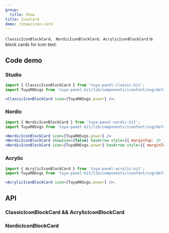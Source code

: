 ```yaml
---
group:
  title: Show
title: IconCard
demo: /show/icon-card
---
```


<Desc>

`ClassicIconBlockCard`、 `NordicIconBlockCard`、`AcrylicIconBlockCard` is block cards for icon text.

</Desc>

## Code demo

### Studio

```jsx
import { ClassicIconBlockCard } from 'tuya-panel-classic-kit';
import TuyaRNSvgs from 'tuya-panel-kit/lib/components/iconfont/svg/defaultSvg';

<ClassicIconBlockCard icon={TuyaRNSvgs.power} />;
```

### Nordic

```jsx
import { NordicIconBlockCard } from 'tuya-panel-nordic-kit';
import TuyaRNSvgs from 'tuya-panel-kit/lib/components/iconfont/svg/defaultSvg';

<NordicIconBlockCard icon={TuyaRNSvgs.power} />
<NordicIconBlockCard showIcon={false} hasArrow style={{ marginTop: 20 }} />
<NordicIconBlockCard icon={TuyaRNSvgs.power} hasArrow style={{ marginTop: 20 }} />
```

### Acrylic

```jsx
import { AcrylicIconBlockCard } from 'tuya-panel-acrylic-kit';
import TuyaRNSvgs from 'tuya-panel-kit/lib/components/iconfont/svg/defaultSvg';

<AcrylicIconBlockCard icon={TuyaRNSvgs.power} />;
```

## API

### ClassicIconBlockCard && AcrylicIconBlockCard

<API src="../../../node_modules/tuya-panel-style-icon-card/lib/index.d.ts" exports='["ClassicIconBlockCard"]'></API>

### NordicIconBlockCard

<API src="../../../node_modules/tuya-panel-style-icon-card/lib/index.d.ts" exports='["NordicIconBlockCard"]'></API>
